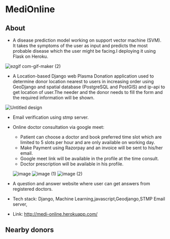 
# MediOnline
 
## About

- A disease prediction model working on support vector machine (SVM). It takes the  symptoms of the user as input and predicts the most probable disease which the user might be facing.I deploying it using Flask on Heroku.

![ezgif com-gif-maker (2)](https://user-images.githubusercontent.com/79541391/132693931-667faa44-37f0-45bb-aef4-556fd396763c.gif)
- A Location-based Django web Plasma Donation application used to determine donor location nearest to users in increasing order using GeoDjango and spatial database (PostgreSQL and PostGIS) and ip-api to get location of user.The needer and the donor needs to fill the form and the required information will be shown.

![Untitled design](https://user-images.githubusercontent.com/79541391/132707849-e7ff6267-3cb2-41dd-a7a2-e7e0c9b66d10.png)
- Email verification using stmp server.
-  Online doctor consultation via google meet:
    - Patient can choose a doctor and book preferred time slot which are limited to 5 slots per hour and are only available on working day.
    - Make Payment using Razorpay and an invoice will be sent to his/her email.
    - Google meet link will be available in the profile at the time consult.
    - Doctor prescription will be available in his profile.      


   ![image](https://user-images.githubusercontent.com/79541391/132720909-de28ea52-27d1-42c8-8b9d-624bd4ea1b0f.png)
   ![image (1)](https://user-images.githubusercontent.com/79541391/132722665-1002912a-85a6-41d2-a3e9-512d59559a9f.png)
   ![image (2)](https://user-images.githubusercontent.com/79541391/132723265-c9fbe2da-6955-48d4-add8-117792b1ac86.png)

- A question and answer website where user can get answers  from registered doctors.  
- Tech stack: Django, Machine Learning,javascript,Geodjango,STMP Email 	server,
- Link: http://medi-online.herokuapp.com/	



## Nearby donors
